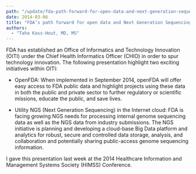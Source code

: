 ```yaml
---
path: "/update/fda-path-forward-for-open-data-and-next-generation-sequencing"
date: 2014-03-06
title: "FDA’s path forward for open data and Next Generation Sequencing"
authors:
  - "Taha Kass-Hout, MD, MS"
---
```

FDA has established an Office of Informatics and Technology Innovation (OITI) under the Chief Health Informatics Officer (CHIO) in order to spur technology innovation.  The following presentation highlight two exciting initiatives within OITI:

 - OpenFDA: When implemented in September 2014, openFDA will offer easy access to FDA public data and highlight projects using these data in both the public and private sector to further regulatory or scientific missions, educate the public, and save lives.

 - Utility NGS (Next Generation Sequencing) in the Internet cloud: FDA is facing growing NGS needs for processing internal genome sequencing data as well as the NGS data from industry submissions.  The NGS initiative is planning and developing a cloud-base Big Data platform and analytics for robust, secure and controlled data storage, analysis, and collaboration and potentially sharing public-access genome sequencing information.

I gave this presentation last week at the 2014 Healthcare Information and Management Systems Society (HIMSS) Conference.

<script async class="speakerdeck-embed" data-id="1479f8a0877401317a0e4eb1fffb7582" data-ratio="1.29456384323641" src="//speakerdeck.com/assets/embed.js"></script>